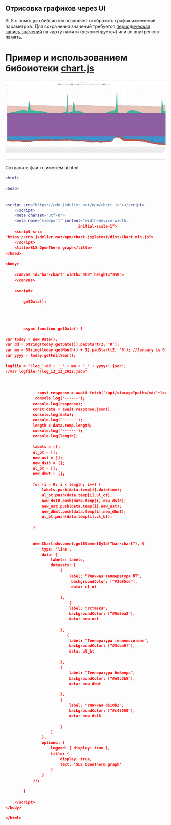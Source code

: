 ## Отрисовка графиков через UI
SLS с помощью библиотек позволяет отобразить график изменений параметров. Для сохранения значений требуется [периодическая запись значений](https://github.com/slsys/Gateway/blob/master/samples_rus.md#%D1%81%D0%BE%D1%85%D1%80%D0%B0%D0%BD%D0%B5%D0%BD%D0%B8%D0%B5-%D0%B7%D0%BD%D0%B0%D1%87%D0%B5%D0%BD%D0%B8%D0%B9-%D0%B2-json-%D1%87%D0%B5%D1%80%D0%B5%D0%B7-lua) на карту памяти (рекомендуется) или во внутренюю память.

# Пример и использованием бибоиотеки [chart.js](https://www.chartjs.org/)
![График](/img/graph.jpg)

Сохраните файл с именем ui.html:
```lua
<html>

<head>


<script src="https://cdn.jsdelivr.net/npm/chart.js"></script>
	</script>
	<meta charset="utf-8">
	<meta name="viewport" content="width=device-width,
								initial-scale=1">
	<script src=
"https://cdn.jsdelivr.net/npm/chart.js@latest/dist/Chart.min.js">
	</script>
	<title>SLS OpenTherm graph</title>
</head>

<body>

	<canvas id="bar-chart" width="800" height="350">
	</canvas>
    
	<script>

		getData();
        
        
        

		async function getData() {
        
var today = new Date();
var dd = String(today.getDate()).padStart(2, '0');
var mm = String(today.getMonth() + 1).padStart(2, '0'); //January is 0!
var yyyy = today.getFullYear();

logfile = '!log_'+dd + '_' + mm + '_' + yyyy+'.json';
//var logfile='!log_13_12_2022.json'
        
        

              const response = await fetch('/api/storage?path=/sd/'+logfile);
             console.log('------');
			console.log(response);
			const data = await response.json();
			console.log(data);
            console.log('------');
			length = data.temp.length;
            console.log('------');
			console.log(length);

			labels = [];
			ul_ot = [];
            new_ust = [];
            new_ds18 = [];
            ul_bt = [];
            new_dhwt = [];
            
			for (i = 0; i < length; i++) {
				labels.push(data.temp[i].datetime);
				ul_ot.push(data.temp[i].ul_ot);
                new_ds18.push(data.temp[i].new_ds18);
                new_ust.push(data.temp[i].new_ust);
                new_dhwt.push(data.temp[i].new_dhwt);
                ul_bt.push(data.temp[i].ul_bt);
                
			}


			new Chart(document.getElementById("bar-chart"), {
				type: 'line',
				data: {
					labels: labels,
					datasets: [
						{
							label: "Уличная температура OT",
                             backgroundColor: ["#3e95cd"],
							 data: ul_ot
                  
						},
                        	{
							label: "Уставка",
                            backgroundColor: ["#8e5ea2"],
							data: new_ust
                  
						},	
                           {
							label: "Температура теплоносителя",
                            backgroundColor: ["#3cba9f"],                           
							data: ul_bt
                  
						},
                        {
							label: "Температура бойлера",
                            backgroundColor: ["#e8c3b9"],							
                            data: new_dhwt
                  
						},
                        {
							label: "Уличная ds18b2",
                            backgroundColor: ["#c45850"],                            
							data: new_ds18
                  
						}
					]
				},
				options: {
					legend: { display: true },
					title: {
						display: true,
						text: 'SLS OpenTherm graph'
					}
				}
			});

		}

	</script>
</body>

</html>
```

